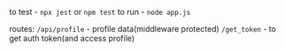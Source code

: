 to test - `npx jest` or `npm test`
to run - `node app.js`

routes:
`/api/profile` - profile data(middleware protected)
`/get_token` - to get auth token(and access profile)